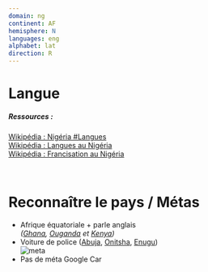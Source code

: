 ```yaml
---
domain: ng
continent: AF
hemisphere: N
languages: eng
alphabet: lat
direction: R
---
```


# Langue

##### Ressources :

[Wikipédia : Nigéria #Langues](https://fr.wikipedia.org/wiki/Nigeria#Langues)  
[Wikipédia : Langues au Nigéria](https://fr.wikipedia.org/wiki/Langues_au_Nigeria)  
[Wikipédia : Francisation au Nigéria](https://fr.wikipedia.org/wiki/Francisation#Nigeria)  


<br/>

# Reconnaître le pays / Métas

- Afrique équatoriale + parle anglais  
  *([Ghana](/flag/gh), [Ouganda](/flag/ug) et [Kenya](/flag/ke))*
- Voiture de police ([Abuja](https://fr.wikipedia.org/wiki/Abuja), [Onitsha](https://fr.wikipedia.org/wiki/Onitsha), [Enugu](https://fr.wikipedia.org/wiki/Enugu))  
  ![meta](/images/ng_geoguessr.png)
- Pas de méta Google Car
